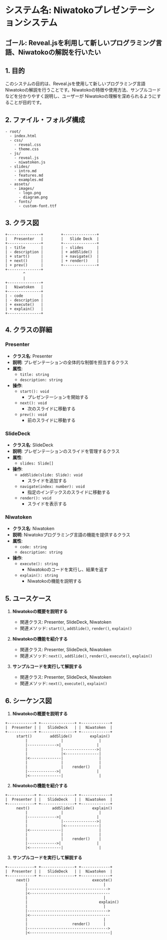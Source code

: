 # システム名: Niwatokoプレゼンテーションシステム

## ゴール: Reveal.jsを利用して新しいプログラミング言語、Niwatokoの解説を行いたい

## 1. 目的
このシステムの目的は、Reveal.jsを使用して新しいプログラミング言語Niwatokoの解説を行うことです。Niwatokoの特徴や使用方法、サンプルコードなどを分かりやすく説明し、ユーザーが Niwatokoの理解を深められるようにすることが目的です。

## 2. ファイル・フォルダ構成
```
- root/
  - index.html
  - css/
    - reveal.css
    - theme.css
  - js/
    - reveal.js
    - niwatoken.js
  - slides/
    - intro.md
    - features.md
    - examples.md
  - assets/
    - images/
      - logo.png
      - diagram.png
    - fonts/
      - custom-font.ttf
```

## 3. クラス図
```
+---------------+        +---------------+
|   Presenter   |        |   Slide Deck  |
+---------------+        +---------------+
| - title       |        | - slides      |
| - description |        | + addSlide()  |
| + start()     |        | + navigate()  |
| + next()      |        | + render()    |
| + prev()      |        +---------------+
+---------------+
        ^
        |
+---------------+
|   Niwatoken   |
+---------------+
| - code        |
| - description |
| + execute()   |
| + explain()   |
+---------------+
```

## 4. クラスの詳細

### Presenter
- **クラス名**: Presenter
- **説明**: プレゼンテーションの全体的な制御を担当するクラス
- **属性**:
  - `title: string`
  - `description: string`
- **操作**:
  - `start(): void`
    - プレゼンテーションを開始する
  - `next(): void`
    - 次のスライドに移動する
  - `prev(): void`
    - 前のスライドに移動する

### SlideDeck
- **クラス名**: SlideDeck
- **説明**: プレゼンテーションのスライドを管理するクラス
- **属性**:
  - `slides: Slide[]`
- **操作**:
  - `addSlide(slide: Slide): void`
    - スライドを追加する
  - `navigate(index: number): void`
    - 指定のインデックスのスライドに移動する
  - `render(): void`
    - スライドを表示する

### Niwatoken
- **クラス名**: Niwatoken
- **説明**: Niwatokoプログラミング言語の機能を提供するクラス
- **属性**:
  - `code: string`
  - `description: string`
- **操作**:
  - `execute(): string`
    - Niwatokoのコードを実行し、結果を返す
  - `explain(): string`
    - Niwatokoの機能を説明する

## 5. ユースケース

1. **Niwatokoの概要を説明する**
   - 関連クラス: Presenter, SlideDeck, Niwatoken
   - 関連メソッド: `start()`, `addSlide()`, `render()`, `explain()`

2. **Niwatokoの機能を紹介する**
   - 関連クラス: Presenter, SlideDeck, Niwatoken
   - 関連メソッド: `next()`, `addSlide()`, `render()`, `execute()`, `explain()`

3. **サンプルコードを実行して解説する**
   - 関連クラス: Presenter, SlideDeck, Niwatoken
   - 関連メソッド: `next()`, `execute()`, `explain()`

## 6. シーケンス図

1. **Niwatokoの概要を説明する**
```
+------------+ +---------------+ +-------------+
|  Presenter | |   SlideDeck   | |  Niwatoken  |
+------------+ +---------------+ +-------------+
     start()        addSlide()        explain()
         |               |                |
         |------------->|                |
         |               |--------------->|
         |               |<---------------|
         |<--------------|                |
         |               |                |
         |               |    render()    |
         |------------->|                |
         |<--------------|                |
```

2. **Niwatokoの機能を紹介する**
```
+------------+ +---------------+ +-------------+
|  Presenter | |   SlideDeck   | |  Niwatoken  |
+------------+ +---------------+ +-------------+
     next()          addSlide()        explain()
         |               |                |
         |------------->|                |
         |               |--------------->|
         |               |<---------------|
         |<--------------|                |
         |               |                |
         |               |    render()    |
         |------------->|                |
         |<--------------|                |
```

3. **サンプルコードを実行して解説する**
```
+------------+ +---------------+ +-------------+
|  Presenter | |   SlideDeck   | |  Niwatoken  |
+------------+ +---------------+ +-------------+
     next()                            execute()
         |                                  |
         |------------------------------------>
         |<------------------------------------
         |                                  |
         |                                explain()
         |                                  |
         |------------------------------------>
         |<------------------------------------
         |                                  |
         |                    render()      |
         |------------------------------------>
         |<------------------------------------|
```